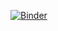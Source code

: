 [![Binder](https://mybinder.org/badge_logo.svg)](https://mybinder.org/v2/gh/aagarwal1996/Enhancer/master)
